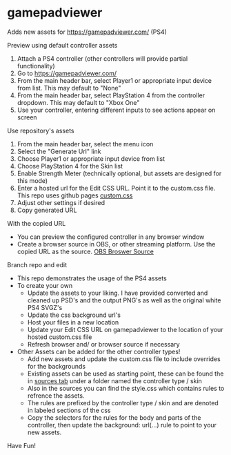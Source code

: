 # gamepadviewer
Adds new assets for https://gamepadviewer.com/ (PS4)

Preview using default controller assets
1. Attach a PS4 controller (other controllers will provide partial functionality)
1. Go to https://gamepadviewer.com/
1. From the main header bar, select Player1 or appropriate input device from list. This may default to "None"
1. From the main header bar, select PlayStation 4 from the controller dropdown. This may default to "Xbox One"
1. Use your controller, entering different inputs to see actions appear on screen

Use repository's assets
1. From the main header bar, select the menu icon
1. Select the "Generate Url" link
1. Choose Player1 or appropriate input device from list
1. Choose PlayStation 4 for the Skin list
1. Enable Strength Meter (technically optional, but assets are designed for this mode)
1. Enter a hosted url for the Edit CSS URL. Point it to the custom.css file. This repo uses github pages [custom.css](https://cjh15hub.github.io/gamepadviewer/custom.css)
1. Adjust other settings if desired
1. Copy generated URL

With the copied URL
- You can preview the configured controller in any browser window
- Create a browser source in OBS, or other streaming platform. Use the copied URL as the source. [OBS Broswer Source](https://obsproject.com/wiki/Sources-Guide#browsersource)

Branch repo and edit
- This repo demonstrates the usage of the PS4 assets
- To create your own
  - Update the assets to your liking. I have provided converted and cleaned up PSD's and the output PNG's as well as the original white PS4 SVGZ's
  - Update the css background url's
  - Host your files in a new location
  - Update your Edit CSS URL on gamepadviewer to the location of your hosted custom.css file
  - Refresh browser and/ or browser source if necessary
- Other Assets can be added for the other controller types!
  - Add new assets and update the custom.css file to include overrides for the backgrounds
  - Existing assets can be used as starting point, these can be found the in [sources tab](https://developer.chrome.com/docs/devtools/javascript/sources/) under a folder named the controller type / skin
  - Also in the sources you can find the style.css which contains rules to refrence the assets.
  - The rules are prefixed by the controller type / skin and are denoted in labeled sections of the css
  - Copy the selectors for the rules for the body and parts of the controller, then update the background: url(...) rule to point to your new assets.
  

Have Fun!
